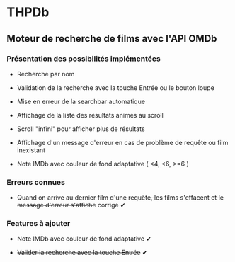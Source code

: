 # THPDb

## Moteur de recherche de films avec l'API OMDb

### Présentation des possibilités implémentées

- Recherche par nom

- Validation de la recherche avec la touche Entrée ou le bouton loupe

- Mise en erreur de la searchbar automatique

- Affichage de la liste des résultats animés au scroll

- Scroll "infini" pour afficher plus de résultats

- Affichage d'un message d'erreur en cas de problème de requête ou film inexistant

- Note IMDb avec couleur de fond adaptative ( <4, <6, >=6 )


### Erreurs connues 

- ~~Quand on arrive au dernier film d'une requête, les films s'effacent et le message d'erreur s'affiche~~ corrigé ✔


### Features à ajouter

- ~~Note IMDb avec couleur de fond adaptative~~ ✔

- ~~Valider la recherche avec la touche Entrée~~ ✔
